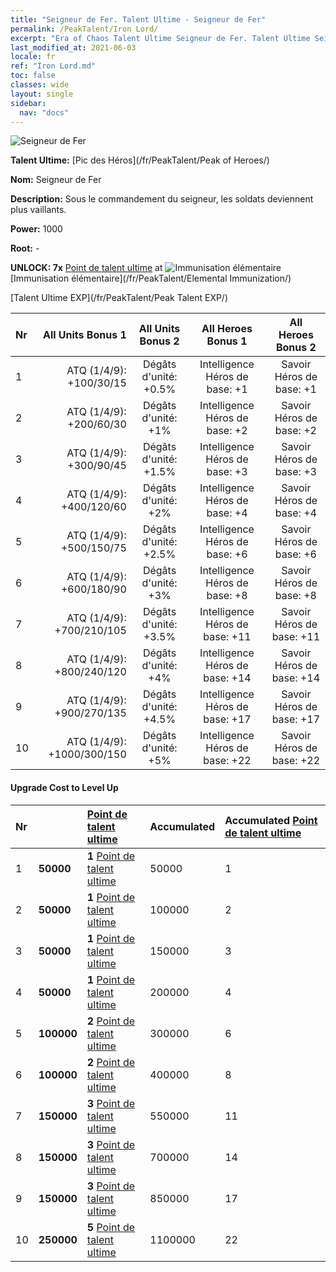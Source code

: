 ```yaml
---
title: "Seigneur de Fer. Talent Ultime - Seigneur de Fer"
permalink: /PeakTalent/Iron Lord/
excerpt: "Era of Chaos Talent Ultime Seigneur de Fer. Talent Ultime Seigneur de Fer. Seigneur de Fer"
last_modified_at: 2021-06-03
locale: fr
ref: "Iron Lord.md"
toc: false
classes: wide
layout: single
sidebar:
  nav: "docs"
---
```


  ![Seigneur de Fer](/images/pt/talent_1008.png)

  **Talent Ultime:** [Pic des Héros](/fr/PeakTalent/Peak of Heroes/)

  **Nom:** Seigneur de Fer

  **Description:** Sous le commandement du seigneur, les soldats deviennent plus vaillants.

  **Power:** 1000

  **Root:** -

  **UNLOCK: 7x** [Point de talent ultime](/ItemsFR/con_934/) at ![Immunisation élémentaire](/images/pt/talent_1004.png) [Immunisation élémentaire](/fr/PeakTalent/Elemental Immunization/)

  [Talent Ultime EXP](/fr/PeakTalent/Peak Talent EXP/)

  | Nr | All Units Bonus 1 | All Units Bonus 2 | All Heroes Bonus 1 | All Heroes Bonus 2 |
  |:---|--------------:|:-------------:|:-------------:|:-------------:|
  | 1 | ATQ (1/4/9): +100/30/15 | Dégâts d'unité: +0.5% | Intelligence Héros de base: +1 | Savoir Héros de base: +1 |
  | 2 | ATQ (1/4/9): +200/60/30 | Dégâts d'unité: +1% | Intelligence Héros de base: +2 | Savoir Héros de base: +2 |
  | 3 | ATQ (1/4/9): +300/90/45 | Dégâts d'unité: +1.5% | Intelligence Héros de base: +3 | Savoir Héros de base: +3 |
  | 4 | ATQ (1/4/9): +400/120/60 | Dégâts d'unité: +2% | Intelligence Héros de base: +4 | Savoir Héros de base: +4 |
  | 5 | ATQ (1/4/9): +500/150/75 | Dégâts d'unité: +2.5% | Intelligence Héros de base: +6 | Savoir Héros de base: +6 |
  | 6 | ATQ (1/4/9): +600/180/90 | Dégâts d'unité: +3% | Intelligence Héros de base: +8 | Savoir Héros de base: +8 |
  | 7 | ATQ (1/4/9): +700/210/105 | Dégâts d'unité: +3.5% | Intelligence Héros de base: +11 | Savoir Héros de base: +11 |
  | 8 | ATQ (1/4/9): +800/240/120 | Dégâts d'unité: +4% | Intelligence Héros de base: +14 | Savoir Héros de base: +14 |
  | 9 | ATQ (1/4/9): +900/270/135 | Dégâts d'unité: +4.5% | Intelligence Héros de base: +17 | Savoir Héros de base: +17 |
  | 10 | ATQ (1/4/9): +1000/300/150 | Dégâts d'unité: +5% | Intelligence Héros de base: +22 | Savoir Héros de base: +22 |


#### Upgrade Cost to Level Up

  | Nr | <i class="fas fa-coins"/> | [Point de talent ultime](/ItemsFR/con_934/) | Accumulated <i class="fas fa-coins"/> | Accumulated [Point de talent ultime](/ItemsFR/con_934/) |
  |:---|:--------------|:-------------|:-------------|:-------------|
  | 1 | **50000** | **1** [Point de talent ultime](/ItemsFR/con_934/) | 50000 | 1 |
  | 2 | **50000** | **1** [Point de talent ultime](/ItemsFR/con_934/) | 100000 | 2 |
  | 3 | **50000** | **1** [Point de talent ultime](/ItemsFR/con_934/) | 150000 | 3 |
  | 4 | **50000** | **1** [Point de talent ultime](/ItemsFR/con_934/) | 200000 | 4 |
  | 5 | **100000** | **2** [Point de talent ultime](/ItemsFR/con_934/) | 300000 | 6 |
  | 6 | **100000** | **2** [Point de talent ultime](/ItemsFR/con_934/) | 400000 | 8 |
  | 7 | **150000** | **3** [Point de talent ultime](/ItemsFR/con_934/) | 550000 | 11 |
  | 8 | **150000** | **3** [Point de talent ultime](/ItemsFR/con_934/) | 700000 | 14 |
  | 9 | **150000** | **3** [Point de talent ultime](/ItemsFR/con_934/) | 850000 | 17 |
  | 10 | **250000** | **5** [Point de talent ultime](/ItemsFR/con_934/) | 1100000 | 22 |
